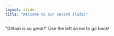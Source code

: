 ```yaml
---
layout: slide
title: "Welcome to our second slide!"
---
```

"Github is so great!"
Use the left arrow to go back!
